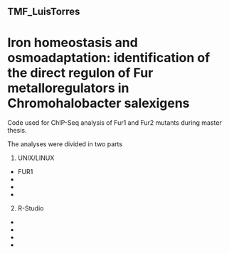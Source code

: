 ## TMF_LuisTorres 
# Iron homeostasis and osmoadaptation: identification of the direct regulon of Fur metalloregulators in Chromohalobacter salexigens
Code used for ChIP-Seq analysis of Fur1 and Fur2 mutants during master thesis.

The analyses were divided in two parts
1. UNIX/LINUX

- FUR1
-
-
-

2. R-Studio

-
-
-
-





